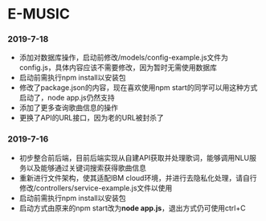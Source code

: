 

# E-MUSIC

### 2019-7-18

- 添加对数据库操作，启动前修改/models/config-example.js文件为config.js，具体内容应该不需要修改，因为暂时无需使用数据库
- 启动前需执行npm install以安装包
- 修改了package.json的内容，现在喜欢使用npm start的同学可以用这种方式启动了，node app.js仍然支持
- 添加了更多查询歌曲信息的操作
- 更换了API的URL接口，因为老的URL被封杀了

### 2019-7-16

+ 初步整合前后端，目前后端实现从自建API获取并处理歌词，能够调用NLU服务以及能够通过关键词搜索获得歌曲信息
+ 重新进行文件架构，使其适配IBM cloud环境，并进行去隐私化处理，请自行修改/controllers/service-example.js文件以使用
+ 启动前需执行npm install以安装包
+ 启动方式由原来的npm start改为**node app.js**，退出方式仍可使用ctrl+C